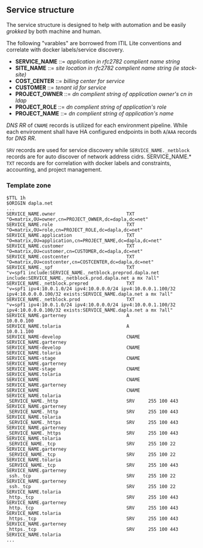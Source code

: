 ## Service structure ##

The service structure is designed to help with automation and be easily _grokked_ by both machine and human.

The following "varables" are borrowed from ITIL Lite conventions and correlate with docker labels/service discovery.

* **SERVICE_NAME**  ::= _application in rfc2782 complient name string_
* **SITE_NAME**     ::= _site location in rfc2782 complient name string (ie stack-site)_
* **COST_CENTER**   ::= _billing center for service_
* **CUSTOMER**      ::= _tenant id for service_
* **PROJECT_OWNER** ::= _dn complient string of application owner's cn in ldap_
* **PROJECT_ROLE**  ::= _dn complient string of application's role_
* **PROJECT_NAME**  ::= _dn complient string of application's name_

*DNS RR* of `CNAME` records is utilized for each environment pipeline. While each environment 
shall have HA configured endpoints in both `A`/`AAA` records for *DNS RR*.

`SRV` records are used for service discovery while `SERVICE_NAME._netblock` records are for auto discover of network address cidrs.
SERVICE_NAME.* `TXT` records are for correlation with docker labels and constraints, accounting, and project management.


### Template zone ###
```
$TTL 1h
$ORIGIN dapla.net
...
SERVICE_NAME.owner                          TXT                     "O=matrix,OU=owner,cn=PROJECT_OWNER,dc=dapla,dc=net"
SERVICE_NAME.role                           TXT                     "O=matrix,OU=role,cn=PROJECT_ROLE,dc=dapla,dc=net"
SERVICE_NAME.application                    TXT                     "O=matrix,OU=application,cn=PROJECT_NAME,dc=dapla,dc=net"
SERVICE_NAME.customer                       TXT                     "O=matrix,OU=customer,cn=CUSTOMER,dc=dapla,dc=net"
SERVICE_NAME.costcenter                     TXT                     "O=matrix,OU=costcenter,cn=COSTCENTER,dc=dapla,dc=net"
SERVICE_NAME._spf                           TXT                     "v=spf1 include:SERVICE_NAME._netblock.preprod.dapla.net include:SERVICE_NAME._netblock.prod.dapla.net a mx ?all"
SERVICE_NAME._netblock.prepred              TXT                     "v=spf1 ipv4:10.0.1.0/24 ipv4:10.0.0.0/24 ipv4:10.0.0.1.100/32 ipv4:10.0.0.0.100/32 exists:SERVICE_NAME.dapla.net a mx ?all"
SERVICE_NAME._netblock.prod                 TXT                     "v=spf1 ipv4:10.0.1.0/24 ipv4:10.0.0.0/24 ipv4:10.0.0.1.100/32 ipv4:10.0.0.0.100/32 exists:SERVICE_NAME.dapla.net a mx ?all"
SERVICE_NAME.garterney                      A                       10.0.0.100
SERVICE_NAME.tolaria                        A                       10.0.1.100
SERVICE_NAME-develop                        CNAME                   SERVICE_NAME.garterney
SERVICE_NAME-develop                        CNAME                   SERVICE_NAME.tolaria
SERVICE_NAME-stage                          CNAME                   SERVICE_NAME.garterney
SERVICE_NAME-stage                          CNAME                   SERVICE_NAME.tolaria
SERVICE_NAME                                CNAME                   SERVICE_NAME.garterney
SERVICE_NAME                                CNAME                   SERVICE_NAME.tolaria
_SERVICE_NAME._http                         SRV     255 100 443     SERVICE_NAME.garterney
_SERVICE_NAME._http                         SRV     255 100 443     SERVICE_NAME.tolaria
_SERVICE_NAME._https                        SRV     255 100 443     SERVICE_NAME.garterney
_SERVICE_NAME._https                        SRV     255 100 443     SERVICE_NAME.tolaria
_SERVICE_NAME._tcp                          SRV     255 100 22      SERVICE_NAME.garterney
_SERVICE_NAME._tcp                          SRV     255 100 22      SERVICE_NAME.tolaria
_SERVICE_NAME._tcp                          SRV     255 100 443     SERVICE_NAME.garterney
_ssh._tcp                                   SRV     255 100 22      SERVICE_NAME.garterney
_ssh._tcp                                   SRV     255 100 22      SERVICE_NAME.tolaria
_http._tcp                                  SRV     255 100 443      SERVICE_NAME.garterney
_http._tcp                                  SRV     255 100 443      SERVICE_NAME.tolaria
_https._tcp                                 SRV     255 100 443      SERVICE_NAME.garterney
_https._tcp                                 SRV     255 100 443      SERVICE_NAME.tolaria
...
```
